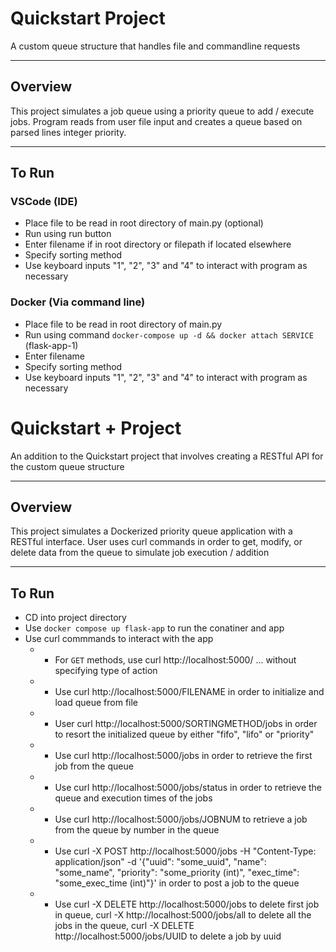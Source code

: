 # Quickstart Project
A custom queue structure that handles file and commandline requests

---

## Overview
This project simulates a job queue using a priority queue to add / execute jobs. Program reads from user file input and creates a queue based on parsed lines integer priority.

---

## To Run
### VSCode (IDE)
  * Place file to be read in root directory of main.py (optional)
  * Run using run button
  * Enter filename if in root directory or filepath if located elsewhere
  * Specify sorting method
  * Use keyboard inputs "1", "2", "3" and "4" to interact with program as necessary

### Docker (Via command line)
  * Place file to be read in root directory of main.py
  * Run using command `docker-compose up -d && docker attach SERVICE` (flask-app-1)
  * Enter filename
  * Specify sorting method
  * Use keyboard inputs "1", "2", "3" and "4" to interact with program as necessary


# Quickstart + Project
An addition to the Quickstart project that involves creating a RESTful API for the custom queue structure

---

## Overview
This project simulates a Dockerized priority queue application with a RESTful interface. User uses curl commands in order to get, modify, or delete data from the queue to simulate job execution / addition

---

## To Run
  * CD into project directory
  * Use `docker compose up flask-app` to run the conatiner and app
  * Use curl commmands to interact with the app
    * * For `GET` methods, use curl http://localhost:5000/ ... without specifying type of action
    * * Use curl http://localhost:5000/FILENAME in order to initialize and load queue from file
    * * User curl http://localhost:5000/SORTINGMETHOD/jobs in order to resort the initialized queue by either "fifo", "lifo" or "priority"
    * * Use curl http://localhost:5000/jobs in order to retrieve the first job from the queue
    * * Use curl http://localhost:5000/jobs/status in order to retrieve the queue and execution times of the jobs
    * * Use curl http://localhost:5000/jobs/JOBNUM to retrieve a job from the queue by number in the queue
    * * Use curl -X POST http://localhost:5000/jobs -H "Content-Type: application/json" -d '{"uuid": "some_uuid", "name": "some_name", "priority": "some_priority (int)", "exec_time": "some_exec_time (int)"}' in order to post a job to the queue
    * * Use curl -X DELETE http://localhost:5000/jobs to delete first job in queue, curl -X http://localhost:5000/jobs/all to delete all the jobs in the queue, curl -X DELETE http://localhost:5000/jobs/UUID to delete a job by uuid

